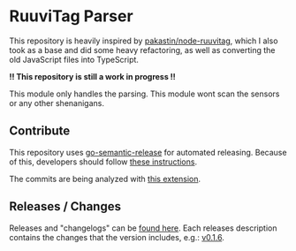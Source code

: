 # RuuviTag Parser

This repository is heavily inspired by [pakastin/node-ruuvitag](https://github.com/pakastin/node-ruuvitag),
which I also took as a base and did some heavy refactoring, as well as converting the old JavaScript files
into TypeScript.

**!! This repository is still a work in progress !!**

This module only handles the parsing. This module wont scan the sensors or any other shenanigans.


## Contribute

This repository uses [go-semantic-release](https://github.com/go-semantic-release/semantic-release) for automated
releasing. Because of this, developers should follow [these instructions](https://www.conventionalcommits.org/en/v1.0.0/#examples).

The commits are being analyzed with [this extension](https://github.com/go-semantic-release/commit-analyzer-cz#how-the-commit-messages-are-analyzed).


## Releases / Changes

Releases and "changelogs" can be [found here](https://gitlab.com/kirbo/ruuvitag-parser/-/tags).
Each releases description contains the changes that the version includes, e.g.: [v0.1.6](https://gitlab.com/kirbo/ruuvitag-parser/-/tags/v0.1.6).
